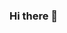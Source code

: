 ### Hi there 👋

<!--
**jqy-vc/jqy-vc** is a ✨ _special_ ✨ repository because its `README.md` (this file) appears on your GitHub profile.

Here are some ideas to get you started:
Hi! Here is Jiangqiuyue,a girl from Zhejiang Province. I am now a university student in Zhejiang University of Technology, majoring in Mathematics and Applied Mathematics. I am so lucky that I have been admitted
as a graduate student at Zhejiang University this summmer. I chose biostatistics as my future research direction. I also hope that I can contribute to society in this field(big, small or only a little).
In my spare time, I like going ouside to touch fresh air, such as climbing mountains, visiting famous spot(Xixi westland, Liangzhu Park haha...) or just riding my poor bike for a few minutes. After moving to Pingfeng
campus, I learnt a new sport--woodball, known as Poor man's version of golf. Fortunately, through my hard working, I am now a member of school team and have won many provincial and municipal championship awards. Here
thanks to my teacher and teammates(cjm,llx,zrr...lots of people giving me help).

![Top Langs](https://github-readme-stats.vercel.app/api/top-langs/?username=jqy-vc&layout=compact&theme=tokyonight)

![all-smile's GitHub stats](https://github-readme-stats.vercel.app/api?username=jqy-vc&show_icons=true&theme=tokyonight)

- 🔭 I’m currently working on ...
- 🌱 I’m currently learning ...
- 👯 I’m looking to collaborate on ...
- 🤔 I’m looking for help with ...
- 💬 Ask me about ...
- 📫 How to reach me: ...
- 😄 Pronouns: ...
- ⚡ Fun fact: ...
-->

